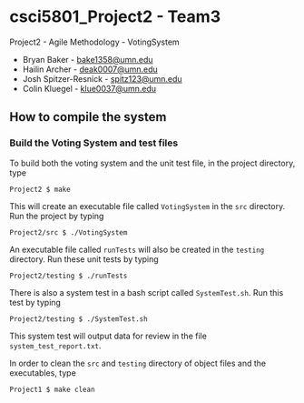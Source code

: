 # csci5801_Project2 - Team3

Project2 - Agile Methodology - VotingSystem

- Bryan Baker - bake1358@umn.edu
- Hailin Archer - deak0007@umn.edu
- Josh Spitzer-Resnick - spitz123@umn.edu
- Colin Kluegel - klue0037@umn.edu

## How to compile the system

### Build the Voting System and test files

To build both the voting system and the unit test file, in the project directory, type
```
Project2 $ make
```
This will create an executable file called `VotingSystem` in the `src` directory.  Run the project by typing
```
Project2/src $ ./VotingSystem
```
An executable file called `runTests` will also be created in the `testing` directory.  Run these unit tests by typing
```
Project2/testing $ ./runTests
```
There is also a system test in a bash script called `SystemTest.sh`.  Run this test by typing
```
Project2/testing $ ./SystemTest.sh
```
This system test will output data for review in the file `system_test_report.txt`.

In order to clean the `src` and `testing` directory of object files and the executables, type
```
Project1 $ make clean
```
